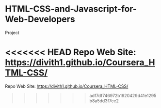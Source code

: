 # HTML-CSS-and-Javascript-for-Web-Developers
Project

<<<<<<< HEAD
Repo Web Site: https://divith1.github.io/Coursera_HTML-CSS/
=======
Repo Web Site: https://divith1.github.io/Coursera_HTML-CSS/
>>>>>>> adf7df746972b1920429d41e1295b8a5dd3f7ce2
